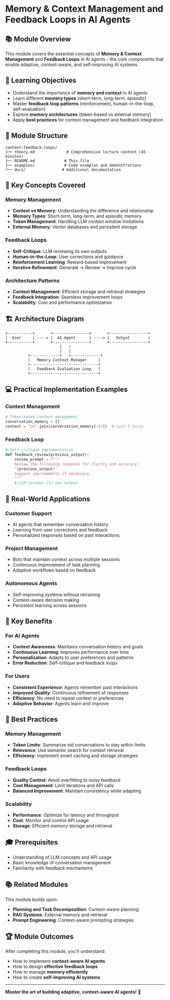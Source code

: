 # Memory & Context Management and Feedback Loops in AI Agents

## 📚 **Module Overview**

This module covers the essential concepts of **Memory & Context Management** and **Feedback Loops** in AI agents - the core components that enable adaptive, context-aware, and self-improving AI systems.

## 🎯 **Learning Objectives**

- Understand the importance of **memory and context** in AI agents
- Learn different **memory types** (short-term, long-term, episodic)
- Master **feedback loop patterns** (reinforcement, human-in-the-loop, self-evaluation)
- Explore **memory architectures** (token-based vs external memory)
- Apply **best practices** for context management and feedback integration

## 📁 **Module Structure**

```
context-feedback-loops/
├── theory.md              # Comprehensive lecture content (45 minutes)
├── README.md             # This file
├── examples/             # Code examples and demonstrations
└── docs/                # Additional documentation
```

## 🧠 **Key Concepts Covered**

### **Memory Management**
- **Context vs Memory**: Understanding the difference and relationship
- **Memory Types**: Short-term, long-term, and episodic memory
- **Token Management**: Handling LLM context window limitations
- **External Memory**: Vector databases and persistent storage

### **Feedback Loops**
- **Self-Critique**: LLM reviewing its own outputs
- **Human-in-the-Loop**: User corrections and guidance
- **Reinforcement Learning**: Reward-based improvement
- **Iterative Refinement**: Generate → Review → Improve cycle

### **Architecture Patterns**
- **Context Management**: Efficient storage and retrieval strategies
- **Feedback Integration**: Seamless improvement loops
- **Scalability**: Cost and performance optimization

## 🏗️ **Architecture Diagram**

```
+-----------+       +----------------+       +-----------------+
|  User     | ----> |  AI Agent      | ----> |   Output        |
+-----------+       +----------------+       +-----------------+
                        |   ↑
                        |   |
          +-------------+   +-------------+
          |   Memory Context Manager     |
          +------------------------------+
          |   Feedback Evaluation Loop   |
          +------------------------------+
```

## 💻 **Practical Implementation Examples**

### **Context Management**
```python
# Token-based context management
conversation_memory = []
context = "\n".join(conversation_memory[-5:])  # Last 5 turns
```

### **Feedback Loop**
```python
# Self-critique implementation
def feedback_review(previous_output):
    review_prompt = f"""
    Review the following response for clarity and accuracy:
    "{previous_output}"
    Suggest improvements if necessary.
    """
    # LLM reviews its own output
```

## 🎯 **Real-World Applications**

### **Customer Support**
- AI agents that remember conversation history
- Learning from user corrections and feedback
- Personalized responses based on past interactions

### **Project Management**
- Bots that maintain context across multiple sessions
- Continuous improvement of task planning
- Adaptive workflows based on feedback

### **Autonomous Agents**
- Self-improving systems without retraining
- Context-aware decision making
- Persistent learning across sessions

## 🚀 **Key Benefits**

### **For AI Agents**
- **Context Awareness**: Maintains conversation history and goals
- **Continuous Learning**: Improves performance over time
- **Personalization**: Adapts to user preferences and patterns
- **Error Reduction**: Self-critique and feedback loops

### **For Users**
- **Consistent Experience**: Agents remember past interactions
- **Improved Quality**: Continuous refinement of responses
- **Efficiency**: No need to repeat context or preferences
- **Adaptive Behavior**: Agents learn and improve

## 📖 **Best Practices**

### **Memory Management**
- **Token Limits**: Summarize old conversations to stay within limits
- **Relevance**: Use semantic search for context retrieval
- **Efficiency**: Implement smart caching and storage strategies

### **Feedback Loops**
- **Quality Control**: Avoid overfitting to noisy feedback
- **Cost Management**: Limit iterations and API calls
- **Balanced Improvement**: Maintain consistency while adapting

### **Scalability**
- **Performance**: Optimize for latency and throughput
- **Cost**: Monitor and control API usage
- **Storage**: Efficient memory storage and retrieval

## 🎓 **Prerequisites**

- Understanding of LLM concepts and API usage
- Basic knowledge of conversation management
- Familiarity with feedback mechanisms

## 📚 **Related Modules**

This module builds upon:
- **Planning and Task Decomposition**: Context-aware planning
- **RAG Systems**: External memory and retrieval
- **Prompt Engineering**: Context-aware prompting strategies

## 🏆 **Module Outcomes**

After completing this module, you'll understand:
- How to implement **context-aware AI agents**
- How to design **effective feedback loops**
- How to manage **memory efficiently**
- How to create **self-improving AI systems**

---

**Master the art of building adaptive, context-aware AI agents!** 🚀

